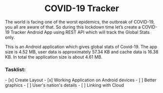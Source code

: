<h1 align="center">COVID-19 Tracker</h1>
The world is facing one of the worst epidemics, the outbreak of COVID-19, you all are aware of that. So during this lockdown time let’s create a COVID-19 Tracker Android App using REST API which will track the Global Stats only.

This is an Android application which gives global stats of Covid-19.
The app size is 4.52 MB, user data is approximately 57.34 KB and cache data is 16.38 KB. In total the application size is about 4.61 MB.

<h3>Tasklist:</h3>
- [x] Create Layout
- [x] Working Application on Android devices
- [ ] Better graphics
- [ ] User's nation's details
- [ ] Linking with Cloud
